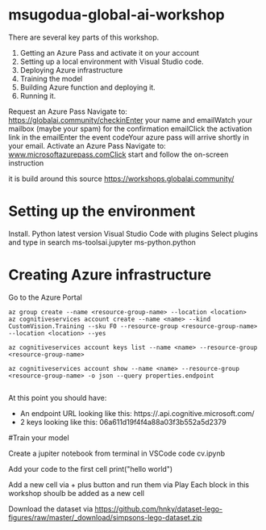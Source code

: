 # msugodua-global-ai-workshop

There are several key parts of this workshop.

1. Getting an Azure Pass and activate it on your account
2. Setting up a local environment with Visual Studio code.
3. Deploying Azure infrastructure
4. Training the model
5. Building Azure function and deploying it.
6. Running it.

Request an Azure Pass
Navigate to: https://globalai.community/checkinEnter your name and emailWatch your mailbox (maybe your spam) for the confirmation emailClick the activation link in the emailEnter the event codeYour azure pass will arrive shortly in your email.
Activate an Azure Pass
Navigate to: www.microsoftazurepass.comClick start and follow the on-screen instruction



it is build around this source
https://workshops.globalai.community/

# Setting up the environment

Install.
Python latest version 
Visual Studio Code with plugins
  Select plugins and type in search
  ms-toolsai.jupyter
  ms-python.python

# Creating Azure infrastructure

Go to the Azure Portal 


```
az group create --name <resource-group-name> --location <location>
az cognitiveservices account create --name <name> --kind CustomVision.Training --sku F0 --resource-group <resource-group-name> --location <location> --yes

az cognitiveservices account keys list --name <name> --resource-group <resource-group-name> 

az cognitiveservices account show --name <name> --resource-group <resource-group-name> -o json --query properties.endpoint


```

At this point you should have:
- An endpoint URL looking like this: https://<region>.api.cognitive.microsoft.com/ 
- 2 keys looking like this: 06a611d19f4f4a88a03f3b552a5d2379
  
#Train your model
 
Create a jupiter notebook from terminal in VSCode
code cv.ipynb 
  
Add your code to the first cell
print("hello world")
  
Add a new cell via + plus button and run them via Play
Each block in this workshop shoulb be added as a new cell
  
Download the dataset via
https://github.com/hnky/dataset-lego-figures/raw/master/_download/simpsons-lego-dataset.zip



